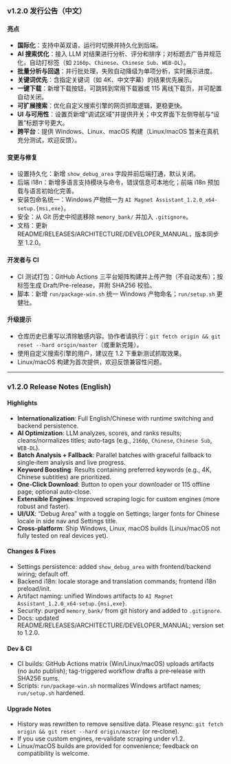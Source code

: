 ### v1.2.0 发行公告（中文）

#### 亮点
- **国际化**：支持中英双语，运行时切换并持久化到后端。
- **AI 搜索优化**：接入 LLM 对结果进行分析、评分和排序；对标题去广告并规范化，自动打标签（如 `2160p`、`Chinese`、`Chinese Sub`、`WEB-DL`）。
- **批量分析与回退**：并行批处理，失败自动降级为单项分析，实时展示进度。
- **关键词优先**：含指定关键词（如 4K、中文字幕）的结果优先展示。
- **一键下载**：新增下载按钮，可跳转到常用下载器或 115 离线下载页，并可配置自动关闭。
- **可扩展搜索**：优化自定义搜索引擎的网页抓取逻辑，更稳更快。
- **UI 与可用性**：设置页新增“调试区域”并提供开关；中文界面下左侧导航与“设置”标题字号更大。
- **跨平台**：提供 Windows、Linux、macOS 构建（Linux/macOS 暂未在真机充分测试，欢迎反馈）。

#### 变更与修复
- 设置持久化：新增 `show_debug_area` 字段并前后端打通，默认关闭。
- 后端 i18n：新增多语言支持模块与命令，错误信息可本地化；前端 i18n 预加载与语言初始化完善。
- 安装包命名统一：Windows 产物统一为 `AI Magnet Assistant_1.2.0_x64-setup.{msi,exe}`。
- 安全：从 Git 历史中彻底移除 `memory_bank/` 并加入 `.gitignore`。
- 文档：更新 README/RELEASES/ARCHITECTURE/DEVELOPER_MANUAL，版本同步至 1.2.0。

#### 开发者与 CI
- CI 测试打包：GitHub Actions 三平台矩阵构建并上传产物（不自动发布）；按标签生成 Draft/Pre-release，并附 SHA256 校验。
- 脚本：新增 `run/package-win.sh` 统一 Windows 产物命名；`run/setup.sh` 更健壮。

#### 升级提示
- 仓库历史已重写以清除敏感内容。协作者请执行：`git fetch origin && git reset --hard origin/master`（或重新克隆）。
- 使用自定义搜索引擎的用户，建议在 1.2 下重新测试抓取效果。
- Linux/macOS 构建为首次提供，欢迎反馈兼容性问题。

---

### v1.2.0 Release Notes (English)

#### Highlights
- **Internationalization**: Full English/Chinese with runtime switching and backend persistence.
- **AI Optimization**: LLM analyzes, scores, and ranks results; cleans/normalizes titles; auto‑tags (e.g., `2160p`, `Chinese`, `Chinese Sub`, `WEB‑DL`).
- **Batch Analysis + Fallback**: Parallel batches with graceful fallback to single‑item analysis and live progress.
- **Keyword Boosting**: Results containing preferred keywords (e.g., 4K, Chinese subtitles) are prioritized.
- **One‑Click Download**: Button to open your downloader or 115 offline page; optional auto‑close.
- **Extensible Engines**: Improved scraping logic for custom engines (more robust and faster).
- **UI/UX**: “Debug Area” with a toggle on Settings; larger fonts for Chinese locale in side nav and Settings title.
- **Cross‑platform**: Ship Windows, Linux, macOS builds (Linux/macOS not fully tested on real devices yet).

#### Changes & Fixes
- Settings persistence: added `show_debug_area` with frontend/backend wiring; default off.
- Backend i18n: locale storage and translation commands; frontend i18n preload/init.
- Artifact naming: unified Windows artifacts to `AI Magnet Assistant_1.2.0_x64-setup.{msi,exe}`.
- Security: purged `memory_bank/` from git history and added to `.gitignore`.
- Docs: updated README/RELEASES/ARCHITECTURE/DEVELOPER_MANUAL; version set to 1.2.0.

#### Dev & CI
- CI builds: GitHub Actions matrix (Win/Linux/macOS) uploads artifacts (no auto publish); tag-triggered workflow drafts a pre‑release with SHA256 sums.
- Scripts: `run/package-win.sh` normalizes Windows artifact names; `run/setup.sh` hardened.

#### Upgrade Notes
- History was rewritten to remove sensitive data. Please resync: `git fetch origin && git reset --hard origin/master` (or re‑clone).
- If you use custom engines, re‑validate scraping under v1.2.
- Linux/macOS builds are provided for convenience; feedback on compatibility is welcome.


